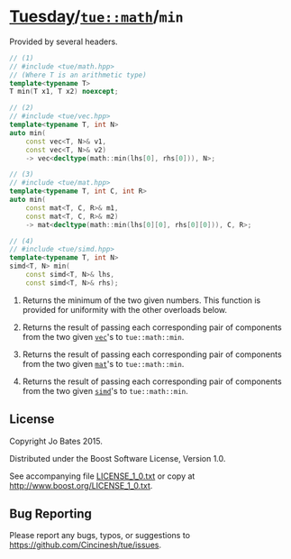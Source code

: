 [Tuesday](../../../README.md)/[`tue::math`](../../namespaces/tue/math.md)/`min`
===============================================================================
Provided by several headers.

```c++
// (1)
// #include <tue/math.hpp>
// (Where T is an arithmetic type)
template<typename T>
T min(T x1, T x2) noexcept;

// (2)
// #include <tue/vec.hpp>
template<typename T, int N>
auto min(
    const vec<T, N>& v1,
    const vec<T, N>& v2)
    -> vec<decltype(math::min(lhs[0], rhs[0])), N>;

// (3)
// #include <tue/mat.hpp>
template<typename T, int C, int R>
auto min(
    const mat<T, C, R>& m1,
    const mat<T, C, R>& m2)
    -> mat<decltype(math::min(lhs[0][0], rhs[0][0])), C, R>;

// (4)
// #include <tue/simd.hpp>
template<typename T, int N>
simd<T, N> min(
    const simd<T, N>& lhs,
    const simd<T, N>& rhs);
```

1. Returns the minimum of the two given numbers. This function is provided for
   uniformity with the other overloads below.

2. Returns the result of passing each corresponding pair of components from the
   two given [`vec`](../../headers/vec.md)'s to `tue::math::min`.

3. Returns the result of passing each corresponding pair of components from the
   two given [`mat`](../../headers/mat.md)'s to `tue::math::min`.

4. Returns the result of passing each corresponding pair of components from the
   two given [`simd`](../../headers/simd.md)'s to `tue::math::min`.

License
-------
Copyright Jo Bates 2015.

Distributed under the Boost Software License, Version 1.0.

See accompanying file [LICENSE_1_0.txt](../../../LICENSE_1_0.txt) or copy at
http://www.boost.org/LICENSE_1_0.txt.

Bug Reporting
-------------
Please report any bugs, typos, or suggestions to
https://github.com/Cincinesh/tue/issues.
